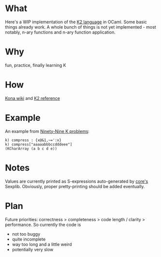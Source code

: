 # What

Here's a WIP implementation of the [K2 language](http://en.wikipedia.org/wiki/K_(programming_language)) in OCaml. Some basic things already work. A whole bunch of things is not yet implemented - most notably, n-ary functions and n-ary function application.

# Why

fun, practice, finally learning K

# How

[Kona wiki](https://github.com/kevinlawler/kona/wiki) and [K2 reference](http://web.archive.org/web/20050504070651/http://www.kx.com/technical/documents/kreflite.pdf)

# Example

An example from [Ninety-Nine K problems](https://github.com/kevinlawler/kona/wiki/K-99%3A-Ninety-Nine-K-Problems):

~~~~
k) compress : {x@&1,~=':x}
k) compress["aaaaabbbccdddeee"]
(KCharArray (a b c d e))
~~~~

# Notes

Values are currently printed as S-expressions auto-generated by [core's](https://github.com/janestreet/core) Sexplib. Obviously, proper pretty-printing should be added eventually.

# Plan

Future priorities: correctness > completeness > code length / clarity > performance. So currently the code is

  - not too buggy
  - quite incomplete
  - way too long and a little weird
  - potentially very slow

